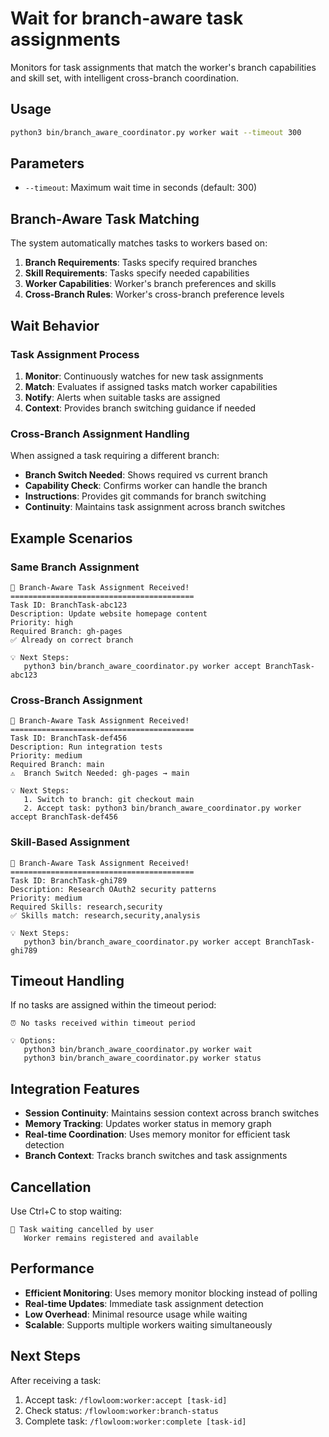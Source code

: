 # Wait for branch-aware task assignments

Monitors for task assignments that match the worker's branch capabilities and skill set, with intelligent cross-branch coordination.

## Usage

```bash
python3 bin/branch_aware_coordinator.py worker wait --timeout 300
```

## Parameters

- `--timeout`: Maximum wait time in seconds (default: 300)

## Branch-Aware Task Matching

The system automatically matches tasks to workers based on:

1. **Branch Requirements**: Tasks specify required branches
2. **Skill Requirements**: Tasks specify needed capabilities
3. **Worker Capabilities**: Worker's branch preferences and skills
4. **Cross-Branch Rules**: Worker's cross-branch preference levels

## Wait Behavior

### Task Assignment Process
1. **Monitor**: Continuously watches for new task assignments
2. **Match**: Evaluates if assigned tasks match worker capabilities
3. **Notify**: Alerts when suitable tasks are assigned
4. **Context**: Provides branch switching guidance if needed

### Cross-Branch Assignment Handling

When assigned a task requiring a different branch:
- **Branch Switch Needed**: Shows required vs current branch
- **Capability Check**: Confirms worker can handle the branch
- **Instructions**: Provides git commands for branch switching
- **Continuity**: Maintains task assignment across branch switches

## Example Scenarios

### Same Branch Assignment
```
🎯 Branch-Aware Task Assignment Received!
=========================================
Task ID: BranchTask-abc123
Description: Update website homepage content
Priority: high
Required Branch: gh-pages
✅ Already on correct branch

💡 Next Steps:
   python3 bin/branch_aware_coordinator.py worker accept BranchTask-abc123
```

### Cross-Branch Assignment
```
🎯 Branch-Aware Task Assignment Received!
=========================================
Task ID: BranchTask-def456
Description: Run integration tests
Priority: medium
Required Branch: main
⚠️  Branch Switch Needed: gh-pages → main

💡 Next Steps:
   1. Switch to branch: git checkout main
   2. Accept task: python3 bin/branch_aware_coordinator.py worker accept BranchTask-def456
```

### Skill-Based Assignment
```
🎯 Branch-Aware Task Assignment Received!
=========================================
Task ID: BranchTask-ghi789
Description: Research OAuth2 security patterns
Priority: medium
Required Skills: research,security
✅ Skills match: research,security,analysis

💡 Next Steps:
   python3 bin/branch_aware_coordinator.py worker accept BranchTask-ghi789
```

## Timeout Handling

If no tasks are assigned within the timeout period:
```
⏰ No tasks received within timeout period

💡 Options:
   python3 bin/branch_aware_coordinator.py worker wait
   python3 bin/branch_aware_coordinator.py worker status
```

## Integration Features

- **Session Continuity**: Maintains session context across branch switches
- **Memory Tracking**: Updates worker status in memory graph
- **Real-time Coordination**: Uses memory monitor for efficient task detection
- **Branch Context**: Tracks branch switches and task assignments

## Cancellation

Use Ctrl+C to stop waiting:
```
🛑 Task waiting cancelled by user
   Worker remains registered and available
```

## Performance

- **Efficient Monitoring**: Uses memory monitor blocking instead of polling
- **Real-time Updates**: Immediate task assignment detection
- **Low Overhead**: Minimal resource usage while waiting
- **Scalable**: Supports multiple workers waiting simultaneously

## Next Steps

After receiving a task:
1. Accept task: `/flowloom:worker:accept [task-id]`
2. Check status: `/flowloom:worker:branch-status`
3. Complete task: `/flowloom:worker:complete [task-id]`